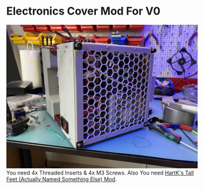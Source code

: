 # Electronics Cover Mod For V0
![](./example.jpg)
You need 4x Threaded Inserts & 4x M3 Screws.
Also You need [HartK's Tall Feet (Actually Named Something Else) Mod](../../hartk1213/Voron0_ExtendedLegs).
